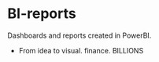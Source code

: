 # BI-reports
Dashboards and reports created in PowerBI. 
-   From idea to visual.
    finance.
    BILLIONS
